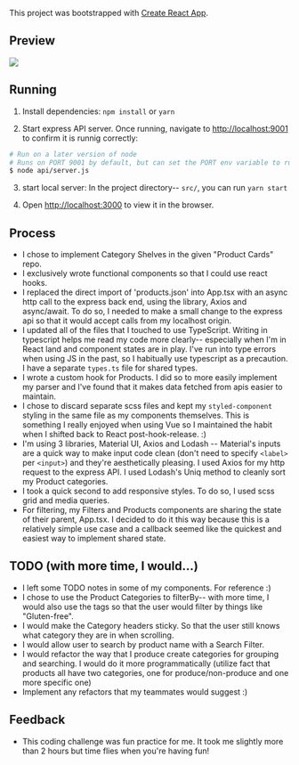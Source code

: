 This project was bootstrapped with [Create React App](https://github.com/facebook/create-react-app).


## Preview

<img src="https://media.giphy.com/media/QTlwExHRtI0fTrYwIP/giphy.gif" width="">

## Running 

  1. Install dependencies: 
    `npm install` or `yarn`
  
  2. Start express API server. Once running, navigate to [http://localhost:9001](http://localhost:9001) to confirm it is runnig correctly: 
```sh
# Run on a later version of node
# Runs on PORT 9001 by default, but can set the PORT env variable to run on a different port
$ node api/server.js
```

3. start local server: In the project directory-- `src/`, you can run `yarn start`

4. Open [http://localhost:3000](http://localhost:3000) to view it in the browser.

## Process
- I chose to implement Category Shelves in the given "Product Cards" repo. 
- I exclusively wrote functional components so that I could use react hooks.
- I replaced the direct import of 'products.json' into App.tsx with an async http call to the express back end, using the library, Axios and async/await. To do so, I needed to make a small change to the express api so that it would accept calls from my localhost origin.  
- I updated all of the files that I touched to use TypeScript. Writing in typescript helps me read my code more clearly-- especially when I'm in React land and component states are in play. I've run into type errors when using JS in the past, so I habitually use typescript as a precaution. I have a separate `types.ts` file for shared types. 
- I wrote a custom hook for Products. I did so to more easily implement my parser and I've found that it makes data fetched from apis easier to maintain. 
- I chose to discard separate scss files and kept my `styled-component` styling in the same file as my components themselves. This is something I really enjoyed when using Vue so I maintained the habit when I shifted back to React post-hook-release. :) 
- I'm using 3 libraries, Material UI, Axios and Lodash -- Material's inputs are a quick way to make input code clean (don't need to specify `<label>` per `<input>`) and they're aesthetically pleasing. I used Axios for my http request to the express API. I used Lodash's Uniq method to cleanly sort my Product categories. 
- I took a quick second to add responsive styles. To do so, I used scss grid and media queries. 
- For filtering, my Filters and Products components are sharing the state of their parent, App.tsx. I decided to do it this way because this is a relatively simple use case and a callback seemed like the quickest and easiest way to implement shared state. 

## TODO (with more time, I would...)
- I left some TODO notes in some of my components. For reference :)
- I chose to use the Product Categories to filterBy-- with more time, I would also use the tags so that the user would filter by things like "Gluten-free". 
- I would make the Category headers sticky. So that the user still knows what category they are in when scrolling. 
- I would allow user to search by product name with a Search Filter. 
- I would refactor the way that I produce create categories for grouping and searching. I would do it more programmatically (utilize fact that products all have two categories, one for produce/non-produce and one more specific one)
- Implement any refactors that my teammates would suggest :)

## Feedback

- This coding challenge was fun practice for me. It took me slightly more than 2 hours but time flies when you're having fun!
